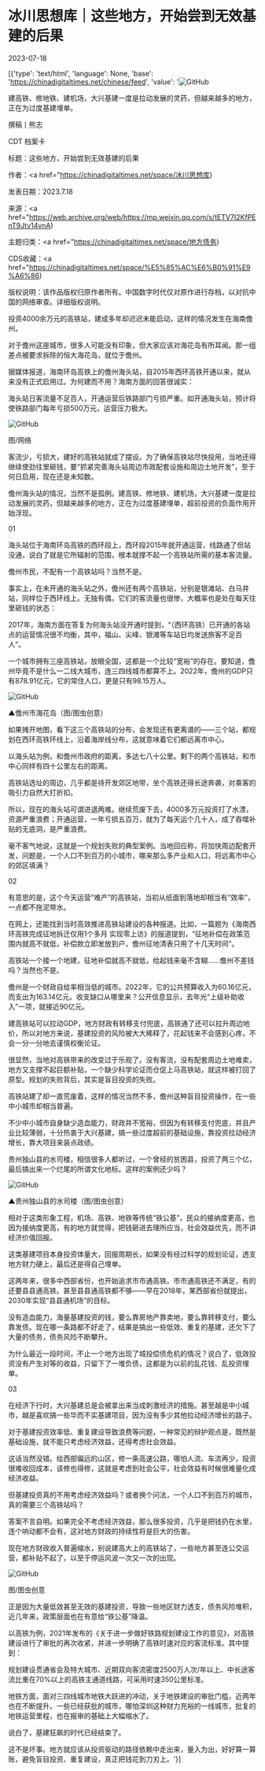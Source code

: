 # 冰川思想库｜这些地方，开始尝到无效基建的后果

2023-07-18

[{'type': 'text/html', 'language': None, 'base': 'https://chinadigitaltimes.net/chinese/feed', 'value': '![GitHub](https://chinadigitaltimes.net/chinese/files/2023/07/image-1689680647109.png)



建高铁、修地铁、建机场，大兴基建一度是拉动发展的灵药，但越来越多的地方，正在为过度基建埋单。



撰稿丨熊志





CDT 档案卡

标题：这些地方，开始尝到无效基建的后果

作者：<a href="https://chinadigitaltimes.net/space/冰川思想库)

发表日期：2023.7.18

来源：<a href="https://web.archive.org/web/https://mp.weixin.qq.com/s/tETV7I2KfPEnT9Jtv14vnA)

主题归类：<a href="https://chinadigitaltimes.net/space/地方债务)

CDS收藏：<a href="https://chinadigitaltimes.net/space/%E5%85%AC%E6%B0%91%E9%A6%86)

版权说明：该作品版权归原作者所有。中国数字时代仅对原作进行存档，以对抗中国的网络审查。详细版权说明。





投资4000余万元的高铁站，建成多年却迟迟未能启动，这样的情况发生在海南儋州。

对于儋州这座城市，很多人可能没有印象，但大家应该对海花岛有所耳闻。那一组差点被要求拆除的恒大海花岛，就位于儋州。

据媒体报道，海南环岛高铁上的儋州海头站，自2015年西环高铁开通以来，就从来没有正式启用过。为何建而不用？海南方面的回答很诚实：

海头站日客流量不足百人，开通运营后铁路部门亏损严重。如开通海头站，预计将使铁路部门每年亏损500万元，运营压力极大。

![GitHub](https://chinadigitaltimes.net/chinese/files/2023/07/post-698350-64b67c5e6d2af.png)

图/网络

客流少，亏损大，建好的高铁站就成了摆设。为了确保高铁站尽快投用，当地还得继续使劲往里砸钱，要“抓紧完善海头站周边市政配套设施和周边土地开发”，至于何日启用，现在还是未知数。

儋州海头站的情况，当然不是孤例。建高铁、修地铁、建机场，大兴基建一度是拉动发展的灵药，但越来越多的地方，正在为过度基建埋单，超前投资的负面作用开始浮现。

01

海头站位于海南环岛高铁的西环段上，西环段2015年就开通运营，线路通了但站没通，说白了就是它所辐射的范围，根本就撑不起一个高铁站所需的基本客流量。

儋州市民，不配有一个高铁站吗？当然不是。

事实上，在未开通的海头站之外，儋州还有两个高铁站，分别是银滩站、白马井站，同样位于西环线上。无独有偶，它们的客流量也很惨，大概率也是处在每天往里砸钱的状态：

2017年，海南方面在答复为何海头站没开通时提到，“（西环高铁）已开通的各站点的运营情况很不均衡，其中，福山、尖峰、银滩等车站日均发送旅客不足百人”。

一个城市拥有三座高铁站，放眼全国，这都是一个比较“宽裕”的存在。要知道，儋州毕竟不是什么一二线大城市，连三四线城市都算不上。2022年，儋州的GDP只有878.91亿元，它的常住人口，更是只有98.15万人。

![GitHub](https://chinadigitaltimes.net/chinese/files/2023/07/post-698350-64b67c5e769c5.)

▲儋州市海花岛（图/图虫创意）

如果摊开地图，看下这三个高铁站的分布，会发现还有更离谱的——三个站，都规划在西环高铁环线上，沿着海岸线分布，这就意味着它们都远离市中心。

以海头站为例，和儋州市政府的距离，多达七八十公里。剩下的两个高铁站，和市中心同样有四十公里左右的距离。

高铁站选址的周边，几乎都是待开发郊区地带，坐个高铁还得长途奔袭，对乘客的吸引力自然大打折扣。

所以，现在的海头站可谓进退两难。继续荒废下去，4000多万元投资打了水漂，资源严重浪费；开通运营，一年亏损五百万，就为了每天运个几十人，成了吞噬补贴的无底洞，是严重浪费。

毫不客气地说，这就是一个规划失败的典型案例。当地回应称，将加快周边配套开发，问题是，一个人口不到百万的小城市，哪来那么多产业和人口，将远离市中心的郊区填满？

02

有意思的是，这个今天运营“难产”的高铁站，当初从纸面到落地却相当有“效率”，一点都不拖泥带水。

在网上，还能找到当时高效推进高铁站建设的各种报道。比如，一篇题为《海南西环高铁完成征地拆迁仅用1个多月 实现零上访》的报道提到，“征地补偿在政策范围内就高不就低，补偿款立即发放到户，儋州征地清表只用了十几天时间”。

高铁站一个接一个地建，征地补偿就高不就低，给起钱来毫不含糊……儋州不差钱吗？当然也不是。

儋州是一个财政自给率相当低的城市。2022年，它的公共预算收入为60.16亿元，而支出为163.14亿元。收支缺口从哪里来？公开信息显示，去年光“上级补助收入”一项，就接近90亿元。

建高铁站可以拉动GDP，地方财政有转移支付兜底，高铁通了还可以拉升周边地价，所以对地方来说，基建投资的风险被大大稀释了，花起钱来不会感到心疼，不会一分一分地去谨慎权衡论证。

很显然，当地对高铁带来的改变过于乐观了。没有客流，没有配套周边土地难卖，地方又支撑不起巨额补贴，一个缺少科学论证而仓促上马高铁站，就这样被打回了原型。规划的失败背后，其实是盲目投资的失败。

高铁站建了却一直荒废着，这样的情况当然不多，儋州这种盲目投资操作，在一些中小城市却相当普遍。

不少中小城市自身缺少造血能力，财政并不宽裕，但因为有转移支付兜底，并且产业比较薄弱，十分热衷于大兴基建，搞一些过度超前的基础设施，靠投资拉动经济增长，靠大项目来装点政绩。

贵州独山县的水司楼，相信很多人都听过，一个曾经的贫困县，投资了两三个亿，最后搞出来一个烂尾的所谓文化地标。这样的案例还少吗？

![GitHub](https://chinadigitaltimes.net/chinese/files/2023/07/post-698350-64b67c5e7f292.)

▲贵州独山县的水司楼（图/图虫创意）

相对于这类形象工程，机场、高铁、地铁等传统“铁公基”，民众的接纳度更高，也因为接纳度更高，有的地方就觉得，把钱砸进去理所应当，社会效益优先，而不讲经济价值回报。

这类基建项目本身投资体量大，回报周期长，如果没有经过科学的规划论证，透支地方财力硬上，最后还是得自己埋单。

这两年来，很多中西部省份，也开始追求市市通高铁。市市通高铁还不满足，有的还要县县通高铁。甚至县县通高铁都不够——早在2018年，某西部省份就提出，2030年实现“县县通机场”的目标。

没有造血能力，海量基建投资的钱，要么靠房地产靠卖地，要么靠转移支付，要么靠发债。现在哪一条路都不好走了，结果是搞出一些低效、重复的基建，还欠下了大量的债务，债务风险不断攀升。

为什么最近一段时间，不止一个地方出现了城投偿债危机的情况？说白了，低效投资没有产生对等的收益，只留下了一堆负债，这都是为以前的乱花钱、乱投资埋单。

03

在经济下行时，大兴基建总是会被拿出来当成刺激经济的措施。甚至越是中小城市，越是喜欢搞一些华而不实基建项目，因为没有多少其他拉动经济增长的路子。

对于基建投资效率低、重复建设导致浪费等问题，一种常见的辩护观点是，既然是基础设施，就不能只考虑经济效益，还得考虑社会效益。

这话当然没错。给西部偏远的山区，修一条高速公路，哪怕人流、车流再少，投资很难收回成本，该修也得修，这就是考虑到社会公平，社会效益有时候很难量化成经济收益。

但基建投资真的不用考虑经济效益吗？或者换个问法，一个人口不到百万的城市，真的需要三个高铁站吗？

答案不言自明。如果完全不考虑经济效益，那么很多投资，几乎是把钱扔在水里，连个响动都不会有，这对地方财政的持续性将是巨大的伤害。

现在地方财政收入普遍缩水，别说建高大上的高铁站了，一些地方甚至连公交运营，都补贴不起了，以至于停运风波一次又一次的出现。

![GitHub](https://chinadigitaltimes.net/chinese/files/2023/07/post-698350-64b67c5e896a8.)

图/图虫创意

正是因为大量低效甚至无效的基建投资，导致一些地区财力透支，债务风险堆积，近几年来，政策层面也在有意给“铁公基”降温。

以高铁为例，2021年发布的《关于进一步做好铁路规划建设工作的意见》，对高铁建设进行了审批的再次收紧，并进一步明确了高铁时速对应的客流标准。其中提到：

规划建设贯通省会及特大城市、近期双向客流密度2500万人次/年以上、中长途客流比重在70%以上的高铁主通道线路，可采用时速350公里标准。

地铁方面，面对三四线城市地铁大跃进的冲动，关于地铁建设的审批门槛，近两年也在不断提升。一些已经获批的城市，哪怕深圳这种财力充裕的一线城市，批复的地铁运营里程，也在报审的基础上大幅缩水了。

说白了，基建狂飙的时代已经结束了。

这不是坏事。地方就应该从投资驱动的路径依赖中走出来，量入为出，好好算一算账，避免盲目投资、重复建设，真正把钱花到刀刃上。'}]
